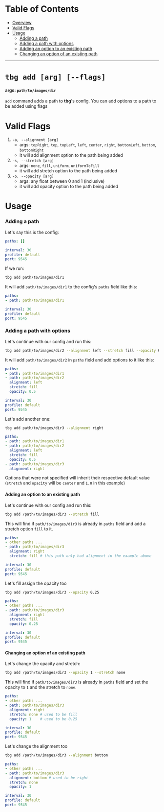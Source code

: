 # Table of Contents
- [Overview](#tbg-add-[arg])
- [Valid Flags](#valid-flags)
- [Usage](#Usage)
    - [Adding a path](#adding-a-path)
    - [Adding a path with options](#adding-a-path-with-options)
    - [Adding an option to an existing path](#adding-an-option-to-an-existing-path)
    - [Changing an option of an existing path](#changing-an-option-of-an-existing-path)
---

# `tbg add [arg] [--flags]`
#### args: `path/to/images/dir`
`add` command adds a path to **tbg**'s config.
You can add options to a path to be added using flags

# Valid Flags
1. `-a, --alignment [arg]`
    - args: `topRight`, `top`, `topLeft`, `left`, `center`, `right`, `bottomLeft`, `bottom`, `bottomRight`
    - it will add alignment option to the path being added
2. `-s, --stretch [arg]`
    - args: `none`, `fill`, `uniform`, `uniformToFill`
    - it will add stretch option to the path being added
3. `-o, --opacity [arg]`
    - args: any float between 0 and 1 (inclusive)
    - it will add opacity option to the path being added

# Usage
### Adding a path
Let's say this is the config:
```yml
paths: []

interval: 30
profile: default
port: 9545
```
If we run:
```bash
tbg add path/to/images/dir1
```
It will add `path/to/images/dir1` to the config's `paths` field
like this:
```yml
paths:
- path: path/to/images/dir1

interval: 30
profile: default
port: 9545
```
### Adding a path with options
Let's continue with our config and run this:
```bash
tbg add path/to/images/dir2 --alignment left --stretch fill --opacity 0.5
```
It will add `path/to/images/dir2` in `paths` field and add options to it like this:
```yml
paths:
- path: path/to/images/dir1
- path: path/to/images/dir2 
  alignment: left
  stretch: fill
  opacity: 0.5

interval: 30
profile: default
port: 9545
```
Let's add another one:
```bash
tbg add path/to/images/dir3 --alignment right
```
```yml
paths:
- path: path/to/images/dir1
- path: path/to/images/dir2 
  alignment: left
  stretch: fill
  opacity: 0.5
- path: path/to/images/dir3
  alignment: right
```
Options that were not specified will inherit their respective default value
(`stretch` and `opacity` will be `center` and `1.0` in this example)

#### Adding an option to an existing path
Let's continue with our config and run this:
```bash
tbg add /path/to/images/dir3 --stretch fill
```
This will find if `path/to/images/dir3` is already in `paths` field and add a
stretch option `fill` to it.
```yml
paths:
- other paths ...
- path: path/to/images/dir3
  alignment: right
  stretch: fill # this path only had alignment in the example above

interval: 30
profile: default
port: 9545
```
Let's fill assign the opacity too
```bash
tbg add /path/to/images/dir3 --opacity 0.25
```
```yml
paths:
- other paths ...
- path: path/to/images/dir3
  alignment: right
  stretch: fill
  opacity: 0.25

interval: 30
profile: default
port: 9545
```
#### Changing an option of an existing path
Let's change the opacity and stretch:
```bash
tbg add /path/to/images/dir3 --opacity 1 --stretch none
```
This will find if `path/to/images/dir3` is already in `paths` field and set
the opacity to `1` and the stretch to `none`.
```yml
paths:
- other paths ...
- path: path/to/images/dir3
  alignment: right
  stretch: none # used to be fill
  opacity: 1    # used to be 0.25

interval: 30
profile: default
port: 9545
```
Let's change the alignment too
```bash
tbg add /path/to/images/dir3 --alignment bottom
```
```yml
paths:
- other paths ...
- path: path/to/images/dir3
  alignment: bottom # used to be right
  stretch: none 
  opacity: 1

interval: 30
profile: default
port: 9545
```
